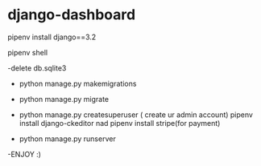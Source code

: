# django-dashboard


pipenv install django==3.2

pipenv shell

-delete db.sqlite3
- python manage.py makemigrations
- python manage.py migrate
- python manage.py createsuperuser ( create ur admin account)
pipenv install django-ckeditor nad pipenv install stripe(for payment)

- python manage.py runserver

-ENJOY :)
